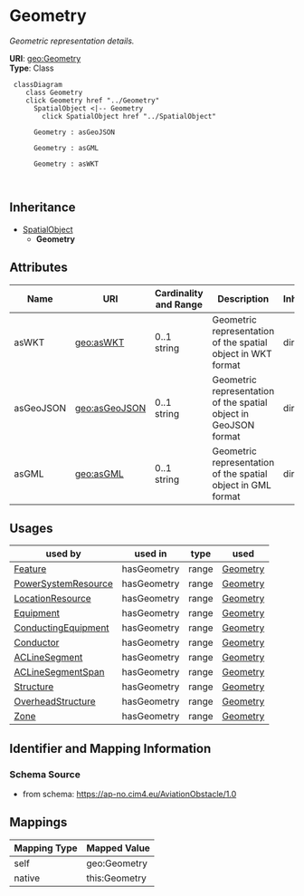 # Geometry


_Geometric representation details._





**URI**: [geo:Geometry](http://www.opengis.net/ont/geosparql#Geometry)<br />
**Type**: Class




```mermaid
 classDiagram
    class Geometry
    click Geometry href "../Geometry"
      SpatialObject <|-- Geometry
        click SpatialObject href "../SpatialObject"
      
      Geometry : asGeoJSON
        
      Geometry : asGML
        
      Geometry : asWKT
        
      
```





## Inheritance
* [SpatialObject](SpatialObject.md)
    * **Geometry**



## Attributes


| Name | URI | Cardinality and Range | Description | Inheritance |
| ---  | --- | --- | --- | --- |
| asWKT | [geo:asWKT](http://www.opengis.net/ont/geosparql#asWKT) | 0..1 <br />  string  | Geometric representation of the spatial object in WKT format | direct |
| asGeoJSON | [geo:asGeoJSON](http://www.opengis.net/ont/geosparql#asGeoJSON) | 0..1 <br />  string  | Geometric representation of the spatial object in GeoJSON format | direct |
| asGML | [geo:asGML](http://www.opengis.net/ont/geosparql#asGML) | 0..1 <br />  string  | Geometric representation of the spatial object in GML format | direct |





## Usages

| used by | used in | type | used |
| ---  | --- | --- | --- |
| [Feature](Feature.md) | hasGeometry | range | [Geometry](Geometry.md) |
| [PowerSystemResource](PowerSystemResource.md) | hasGeometry | range | [Geometry](Geometry.md) |
| [LocationResource](LocationResource.md) | hasGeometry | range | [Geometry](Geometry.md) |
| [Equipment](Equipment.md) | hasGeometry | range | [Geometry](Geometry.md) |
| [ConductingEquipment](ConductingEquipment.md) | hasGeometry | range | [Geometry](Geometry.md) |
| [Conductor](Conductor.md) | hasGeometry | range | [Geometry](Geometry.md) |
| [ACLineSegment](ACLineSegment.md) | hasGeometry | range | [Geometry](Geometry.md) |
| [ACLineSegmentSpan](ACLineSegmentSpan.md) | hasGeometry | range | [Geometry](Geometry.md) |
| [Structure](Structure.md) | hasGeometry | range | [Geometry](Geometry.md) |
| [OverheadStructure](OverheadStructure.md) | hasGeometry | range | [Geometry](Geometry.md) |
| [Zone](Zone.md) | hasGeometry | range | [Geometry](Geometry.md) |






## Identifier and Mapping Information







### Schema Source


* from schema: https://ap-no.cim4.eu/AviationObstacle/1.0





## Mappings

| Mapping Type | Mapped Value |
| ---  | ---  |
| self | geo:Geometry |
| native | this:Geometry |





